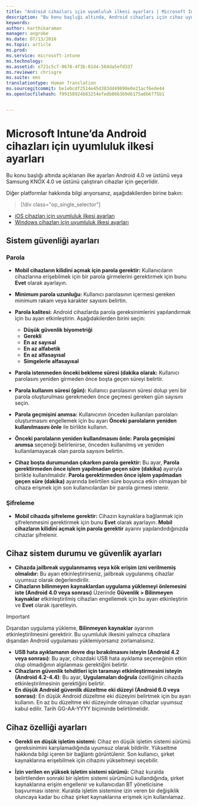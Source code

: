 ```yaml
---
title: "Android cihazları için uyumluluk ilkesi ayarları | Microsoft Intune"
description: "Bu konu başlığı altında, Android cihazları için cihaz uyumluluk ilkesi ayarları açıklanır."
keywords: 
author: karthikaraman
manager: angrobe
ms.date: 07/13/2016
ms.topic: article
ms.prod: 
ms.service: microsoft-intune
ms.technology: 
ms.assetid: e721c5c7-9678-4f3b-81d4-564da5efd337
ms.reviewer: chrisgre
ms.suite: ems
translationtype: Human Translation
ms.sourcegitcommit: be1ebcdf2514e45d383dd49890e0e21acf6ede44
ms.openlocfilehash: f99158924b83254efedb8663b9d6175a6b6775b1


---
```



# Microsoft Intune’da Android cihazları için uyumluluk ilkesi ayarları

Bu konu başlığı altında açıklanan ilke ayarları Android 4.0 ve üstünü veya Samsung KNOX 4.0 ve üstünü çalıştıran cihazlar için geçerlidir.

Diğer platformlar hakkında bilgi arıyorsanız, aşağıdakilerden birine bakın:
> [!div class="op_single_selector"]
- [iOS cihazları için uyumluluk ilkesi ayarları](ios-compliance-policy-settings-in-microsoft-intune.md)
- [Windows cihazları için uyumluluk ilkesi ayarları](windows-compliance-policy-settings-in-microsoft-intune.md)

## Sistem güvenliği ayarları
### Parola
- **Mobil cihazların kilidini açmak için parola gerektir:** Kullanıcıların cihazlarına erişebilmek için bir parola girmelerini gerektirmek için bunu **Evet** olarak ayarlayın.

-  **Minimum parola uzunluğu:** Kullanıcı parolasının içermesi gereken minimum rakam veya karakter sayısını belirtin.

- **Parola kalitesi:** Android cihazlarda parola gereksinimlerini yapılandırmak için bu ayarı etkinleştirin. Aşağıdakilerden birini seçin:
  -   **Düşük güvenlik biyometriği**
  - **Gerekli**
  -   **En az sayısal**
  -   **En az alfabetik**
  -   **En az alfasayısal**
  -   **Simgelerle alfasayısal**

- **Parola istenmeden önceki bekleme süresi (dakika olarak:**  Kullanıcı parolasını yeniden girmeden önce boşta geçen süreyi belirtir.

- **Parola kullanım süresi (gün):** Kullanıcı parolasının süresi dolup yeni bir parola oluşturulması gerekmeden önce geçmesi gereken gün sayısını seçin.

- **Parola geçmişini anımsa:** Kullanıcının önceden kullanılan parolaları oluşturmasını engellemek için bu ayarı **Önceki parolaların yeniden kullanılmasını önle** ile birlikte kullanın.

- **Önceki parolaların yeniden kullanılmasını önle:** **Parola geçmişini anımsa** seçeneği belirlenirse, önceden kullanılmış ve yeniden kullanılamayacak olan parola sayısını belirtin.

- **Cihaz boşta durumundan çıkarken parola gerektir:** Bu ayar, **Parola gerektirmeden önce işlem yapılmadan geçen süre (dakika)** ayarıyla birlikte kullanılmalıdır. **Parola gerektirmeden önce işlem yapılmadan geçen süre (dakika)** ayarında belirtilen süre boyunca etkin olmayan bir cihaza erişmek için son kullanıcılardan bir parola girmesi istenir.

### Şifreleme
- **Mobil cihazda şifreleme gerektir:** Cihazın kaynaklara bağlanmak için şifrelenmesini gerektirmek için bunu **Evet** olarak ayarlayın. **Mobil cihazların kilidini açmak için parola gerektir** ayarını yapılandırdığınızda cihazlar şifrelenir.

## Cihaz sistem durumu ve güvenlik ayarları

- **Cihazda jailbreak uygulanmamış veya kök erişim izni verilmemiş olmalıdır:** Bu ayarı etkinleştirirseniz, jailbreak uygulanmış cihazlar uyumsuz olarak değerlendirilir.
- **Cihazların bilinmeyen kaynaklardan uygulama yüklemeyi önlemesini iste (Android 4.0 veya sonrası)** Üzerinde **Güvenlik > Bilinmeyen kaynaklar** etkinleştirilmiş cihazları engellemek için bu ayarı etkinleştirin ve **Evet** olarak işaretleyin.  
>[!IMPORTANT]
>Dışarıdan uygulama yükleme, **Bilinmeyen kaynaklar** ayarının etkinleştirilmesini gerektirir.  Bu uyumluluk ilkesini yalnızca cihazlara dışarıdan Android uygulaması yüklemiyorsanız zorlamalısınız.

- **USB hata ayıklamanın devre dışı bırakılmasını isteyin (Android 4.2 veya sonrası)**: Bu ayar, cihazdaki USB hata ayıklama seçeneğinin etkin olup olmadığının algılanması gerektiğini belirtir.
- **Cihazların güvenlik tehditleri için taramayı etkinleştirmesini isteyin (Android 4.2-4.4)**: Bu ayar, **Uygulamaları doğrula** özelliğinin cihazda etkinleştirilmesinin gerektiğini belirtir.
- **En düşük Android güvenlik düzeltme eki düzeyi (Android 6.0 veya sonrası)**: En düşük Android düzeltme eki düzeyini belirtmek için bu ayarı kullanın.  En az bu düzeltme eki düzeyinde olmayan cihazlar uyumsuz kabul edilir. Tarih GG-AA-YYYY biçiminde belirtilmelidir.


## Cihaz özelliği ayarları
- **Gerekli en düşük işletim sistemi:** Cihaz en düşük işletim sistemi sürümü gereksinimini karşılamadığında uyumsuz olarak bildirilir.
  Yükseltme hakkında bilgi içeren bir bağlantı görüntülenir. Son kullanıcı, şirket kaynaklarına erişebilmek için cihazını yükseltmeyi seçebilir.

- **İzin verilen en yüksek işletim sistemi sürümü:** Cihaz kuralda belirtilenden sonraki bir işletim sistemi sürümünü kullandığında, şirket kaynaklarına erişim engellenir ve kullanıcıdan BT yöneticisine başvurması istenir. Kuralda işletim sistemine izin veren bir değişiklik oluncaya kadar bu cihaz şirket kaynaklarına erişmek için kullanılamaz.



<!--HONumber=Jul16_HO5-->


